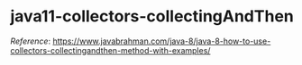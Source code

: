 # java11-collectors-collectingAndThen
_Reference_: https://www.javabrahman.com/java-8/java-8-how-to-use-collectors-collectingandthen-method-with-examples/

